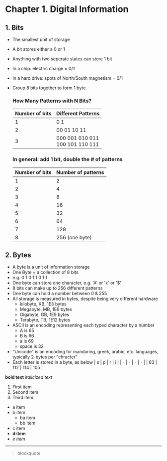 # Chapter 1. Digital Information

## 1. Bits

- The smallest unit of storage
- A bit stores either a 0 or 1
- Anything with two seperate states can store 1 bit
- In a chip: electric charge = 0/1
- In a hard drive: spots of North/South magnetism = 0/1
- Group 8 bits together to form 1 byte

  ### How Many Patterns with N Bits?

  | Number of bits | Different Patterns                   |
  | -------------- | ------------------------------------ |
  | 1              | 0 1                                  |
  | 2              | 00 01 10 11                          |
  | 3              | 000 001 010 011<br />100 101 110 111 |

  ### In general: add 1 bit, double the # of patterns

  | Number of bits | Number of patterns |
  | -------------- | ------------------ |
  | 1              | 2                  |
  | 2              | 4                  |
  | 3              | 8                  |
  | 4              | 16                 |
  | 5              | 32                 |
  | 6              | 64                 |
  | 7              | 128                |
  | 8              | 256 (one byte)     |

## 2. Bytes

- A byte is a unit of information storage
- One Byte = a collection of 8 bits
- e.g. 0 1 0 1 1 0 1 1
- One byte can store one character, e.g. 'A' or 'x' or '$'
- 8 bits can make up to 256 different patterns
- One byte can hold a number between 0 & 255
- All storage is measured in bytes, despite being very different hardware
  - kilobyte, KB, 1E3 bytes
  - Megabyte, MB, 1E6 bytes
  - Gigabyte, GB, 1E9 bytes
  - Terabyte, TB, 1E12 bytes
- ASCII is an encoding representing each typed character by a number
  - A is 65
  - B is 66
  - a is 69
  - space is 32
- "Unicode" is an encoding for mandaring, greek, arabic, etc. languages, typically 2-bytes per "chracter"
- Each letter is stored in a byte, as below
  | s | p | r | i |
  | - | - | - | - |
  | 83 | 112 | 114 | 105 |

**bold text**
_italicized text_

1. First item
2. Second item
3. Third item

- a item
- b item
  - ba item
  - bb item
- c item
- **d item**
- _e item_

---

> blockquote
